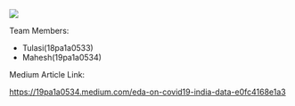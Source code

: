<img src='https://cdn.educba.com/academy/wp-content/uploads/2020/01/exploratory-data-analysis.jpg'>

Team Members:
<ul>
  <li>Tulasi(18pa1a0533)</li>
  <li>Mahesh(19pa1a0534)</li>
</ul>

Medium Article Link:

https://19pa1a0534.medium.com/eda-on-covid19-india-data-e0fc4168e1a3
